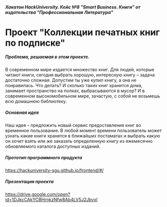 ##### Хакатон HackUniversity. Кейс №8 "Smart Business. Книги" от издательства "Профессиональная Литература"
# Проект "Коллекции печатных книг по подписке"

##### Проблема, решаемая в этом проекте.
В современном мире издается множество книг. Для людей, которые читают книги, сегодня выбрать хорошую, интересную книгу – задача достаточно сложная. Допустим ты уже купил книгу, а она не понравилась. Что делать? И сколько таких книг хранится дома, занимает пространство на полках, выбрасываются в мусор? И в современном высокомобильном мире, зачастую, с собой не возьмешь всю домашнюю библиотеку.

##### Основная идея
Наш идея – предложить новый сервис предоставления книг во временное пользование. В любой момент времени пользователь может узнать какие книги хранятся в ближайших постаматах и выбрать какую он хочет взять или же заказать определенную книгу из ежемесячно обновляемого каталога доступных изданий.

##### Прототип программного продукта
https://hackuniversity-sgu.github.io/frontend/#/

##### Презентация проекта
https://drive.google.com/open?id=1DJkcCAkYCBHrnkzNfw8Ab4LV5J2Jbvxl

